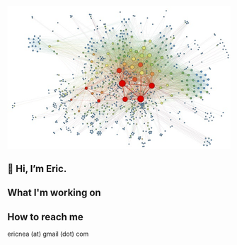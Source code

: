  ![](https://github.com/eric-neal/eric-neal/blob/main/forcedirectedgraph.jpg)
 
 ## 👋 Hi, I’m Eric. 

## What I'm working on 


## How to reach me
ericnea (at) gmail (dot) com   

<!---
eric-neal/eric-neal is a ✨ special ✨ repository because its `README.md` (this file) appears on your GitHub profile.
You can click the Preview link to take a look at your changes.
--->
